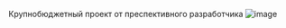 Крупнобюджетный проект от преспективного разработчика
![image](https://user-images.githubusercontent.com/108947210/178036873-079755ed-d4fb-4b04-8611-89ee8ba17c5d.png)
